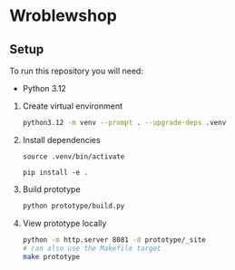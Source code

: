 # Wroblewshop

## Setup

To run this repository you will need:
- Python 3.12


1. Create virtual environment
   ```bash
   python3.12 -m venv --prompt . --upgrade-deps .venv
   ```
2. Install dependencies
   ```
   source .venv/bin/activate
   
   pip install -e .
   ```
3. Build prototype
   ```bash
   python prototype/build.py
   ```
4. View prototype locally
   ```bash
   python -m http.server 8081 -d prototype/_site
   # can also use the Makefile target
   make prototype 
   ```
